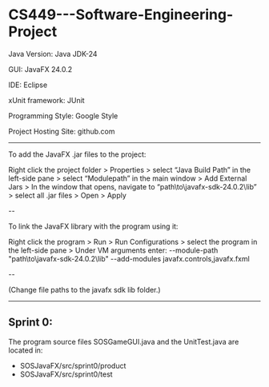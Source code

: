 # CS449---Software-Engineering-Project

Java Version: Java JDK-24

GUI: JavaFX 24.0.2

IDE: Eclipse

xUnit framework: JUnit

Programming Style: Google Style

Project Hosting Site: github.com

---

To add the JavaFX .jar files to the project:


Right click the project folder > Properties > select “Java Build Path” in the left-side pane > select “Modulepath” in the main window > Add External Jars > In the window that opens, navigate to “path\to\javafx-sdk-24.0.2\lib” > select all .jar files > Open > Apply 

--


To link the JavaFX library with the program using it:


Right click the program > Run > Run Configurations > select the program in the left-side pane > Under VM arguments enter: --module-path "path\to\javafx-sdk-24.0.2\lib" --add-modules javafx.controls,javafx.fxml   

--

(Change file paths to the javafx sdk lib folder.)


---

## Sprint 0:


The program source files SOSGameGUI.java and the UnitTest.java are located in:
- SOSJavaFX/src/sprint0/product
- SOSJavaFX/src/sprint0/test


